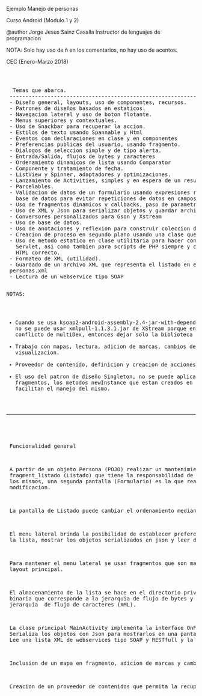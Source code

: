  Ejemplo Manejo de personas
 <p>
 Curso Android (Modulo 1 y 2)

 @author Jorge Jesus Sainz Casalla
 Instructor de lenguajes de programacion

 NOTA: Solo hay uso de ñ en los comentarios, no hay uso de acentos.
 <p>
 CEC (Enero-Marzo 2018)
 <pre>
 <p>
  Temas que abarca.
 -------------------------------------------------------------------------------------------------
 - Diseño general, layouts, uso de componentes, recursos.
 - Patrones de diseños basados en estaticos.
 - Navegacion lateral y uso de boton flotante.
 - Menus superiores y contextuales.
 - Uso de Snackbar para recuperar la accion.
 - Estilos de texto usando Spannable y Html
 - Eventos con declaraciones en clase y en componentes
 - Preferencias publicas del usuario, usando fragmento.
 - Dialogos de seleccion simple y de tipo alerta.
 - Entrada/Salida, flujos de bytes y caracteres
 - Ordenamiento dinamicos de lista usando Comparator
 - Componente y tratamiento de fecha.
 - ListView y Spinner, adaptadores y optimizaciones.
 - Lanzamiento de Activities, simples y en espera de un resultado.
 - Parcelables.
 - Validacion de datos de un formulario usando expresiones regulares y
   base de datos para evitar repeticiones de datos en campos unicos
 - Uso de fragmentos dinamicos y callbacks, paso de parametros por arguments.
 - Uso de XML y Json para serializar objetos y guardar archivo.
 - Conversores personalizados para Gson y Xstream
 - Uso de base de datos.
 - Uso de anotaciones y reflexion para construir coleccion de atributos y valores
 - Creacion de proceso en segundo plano usando una clase que hereda de AsyncTask
 - Uso de metodo estatico en clase utilitaria para hacer conexion universal a RESTfull y
   Servlet, asi como tambien para scripts de PHP siempre y cuando devuelvan un codigo
   HTML correcto.
 - Formateo de XML (utilidad).
 - Guardado de un archivo XML que representa el listado en el DOWNLOADS con el nombre
 personas.xml
 - Lectura de un webservice tipo SOAP
 
 NOTAS: 
 - Cuando se usa ksoap2-android-assembly-2.4-jar-with-dependencies.jar, no se puede
   usar xmlpull-1.1.3.1.jar de XStream porque entran en conflicto de multiDex, entonces
   dejar solo la biblioteca de ksoap
 - Trabajo con mapas, lectura, adicion de marcas, cambios de visualizacion.
 - Proveedor de contenido, definicion y creacion de acciones.
 - El uso del patron de dise&ntilde;o Singleton, no se puede aplicar en los fragmentos,
   los metodos newInstance que estan creados en cada uno, solo facilitan el manejo del mismo.
 -----------------------------------------------------------------------------------------------
 <p>
 Funcionalidad general
 <p>
 A partir de un objeto Persona (POJO) realizar un mantenimiento de datos usando una pantalla de
 fragment_listado (Listado) que tiene la responsabilidad de adicionar, modificar, borrar y ordenar
 los mismos, una segunda pantalla (Formulario) es la que realiza las acciones  de adicionar y 
 modificacion.
 <p>
 La pantalla de Listado puede cambiar el ordenamiento mediante un menu superior.
 <p>
 El menu lateral brinda la posibilidad de establecer preferencias, guardarArchivoObjeto manualmente
 la lista, mostrar los objetos serializados en json y leer de webservices tipo SOAP y RESTfull
 <p>
 Para mantener el menu lateral se usan fragmentos que son manejados en un FrameLayout en el
 layout principal.
 <p>
 El almacenamiento de la lista se hace en el directorio privado de la aplicacion usando la modalidad
 binaria que corresponde a la jerarquia de flujo de bytes y en el directorio DOWNLOADS usando la
 jerarquia  de flujo de caracteres (XML).
 <p>
 La clase principal MainActivity implementa la interface OnFragmentListado del fragmento Listado.
 Serializa los objetos con Json para mostrarlos en una pantalla aparte.
 Lee una lista XML de webservices tipo SOAP y RESTfull y la muestra en una pantalla aparte.
 <p>
 Inclusion de un mapa en fragmento, adicion de marcas y cambios de visualizacion.
 <p>
 Creacion de un proveedor de contenidos que permita la recuperacion e insercion de datos.
</pre>
